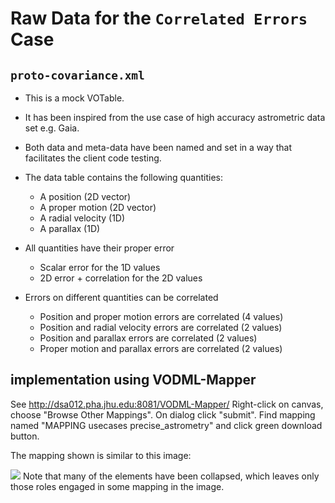 # Raw Data for the `Correlated Errors` Case

## `proto-covariance.xml`

- This is a mock VOTable. 
- It has been inspired from the use case of high accuracy astrometric data set e.g. Gaia.
- Both data and meta-data have been named and set in a way that facilitates the client code testing.


 - The data table contains the following quantities:
   - A position (2D vector)
   - A proper motion (2D vector)
   - A radial velocity (1D)
   - A parallax (1D)
 
-  All quantities have their proper error
   - Scalar error for the 1D values
   - 2D error + correlation for the 2D values
   
- Errors on different quantities can be correlated
   - Position and proper motion errors are correlated (4 values)
   - Position and radial velocity errors are correlated (2 values)
   - Position and parallax errors are correlated (2 values)
   - Proper motion and parallax errors are correlated (2 values)
 
 
 ## implementation using VODML-Mapper
See http://dsa012.pha.jhu.edu:8081/VODML-Mapper/
Right-click on canvas, choose "Browse Other Mappings".
On dialog click "submit". 
Find mapping named "MAPPING usecases precise_astrometry" and click green download button.

The mapping shown is similar to this image:

<img src="precise_astrometry.png"></img>
Note that many of the elements have been collapsed, which leaves only those roles engaged in some mapping in the image.
